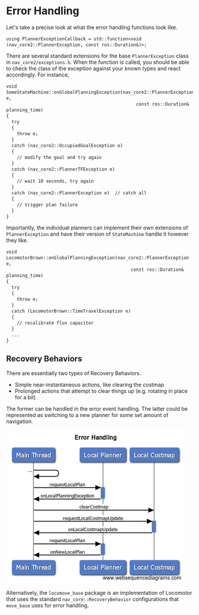 # Error Handling
Let's take a precise look at what the error handling functions look like.

```
using PlannerExceptionCallback = std::function<void (nav_core2::PlannerException, const ros::Duration&)>;
```

There are several standard extensions for the base `PlannerException` class in `nav_core2/exceptions.h`. When the function is called, you should be able to check the class of the exception against your known types and react accordingly. For instance,

```
void SomeStateMachine::onGlobalPlanningException(nav_core2::PlannerException e,
                                                 const ros::Duration& planning_time)
{
  try
  {
    throw e;
  }
  catch (nav_core2::OccupiedGoalException e)
  {
    // modify the goal and try again
  }
  catch (nav_core2::PlannerTFException e)
  {
    // wait 10 seconds, try again
  }
  catch (nav_core2::PlannerException e)  // catch all
  {
    // trigger plan failure
  }
}
```

Importantly, the individual planners can implement their own extensions of `PlannerException` and have their version of `StateMachine` handle it however they like.

```
void LocomotorBrown::onGlobalPlanningException(nav_core2::PlannerException e,
                                               const ros::Duration& planning_time)
{
  try
  {
    throw e;
  }
  catch (LocomotorBrown::TimeTravelException e)
  {
    // recalibrate flux capacitor
  }
  ...
}
```


## Recovery Behaviors
There are essentially two types of Recovery Behaviors.
 * Simple near-instantaneous actions, like clearing the costmap
 * Prolonged actions that attempt to clear things up (e.g. rotating in place for a bit)

The former can be handled in the error event handling. The latter could be represented as switching to a new planner for some set amount of navigation.

![error handling flow diagram](figures/error_handling.png)

Alternatively, the `locomove_base` package is an implementation of Locomotor that uses the standard `nav_core::RecoveryBehavior` configurations that `move_base` uses for error handling.
